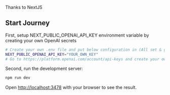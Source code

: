 Thanks to NextJS

## Start Journey

First, setup NEXT_PUBLIC_OPENAI_API_KEY environment variable by creating your own OpenAI secrets

```bash
# Create your own .env file and put below configuration in (All set & good to go ~~)
NEXT_PUBLIC_OPENAI_API_KEY="YOUR_OWN_KEY"
# Go to https://platform.openai.com/account/api-keys and create your own KEY ~~
```

Second, run the development server:

```bash
npm run dev
```

Open [http://localhost:3478](http://localhost:3000) with your browser to see the result.
